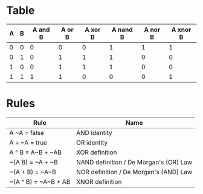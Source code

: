 # Table

A | B | A and B | A or B | A xor B | A nand B | A nor B | A xnor B
--- | --- | --- | --- | --- | --- | --- | ---
0 | 0 | 0 | 0 | 0 | 1 | 1 | 1
0 | 1 | 0 | 1 | 1 | 1 | 0 | 0
1 | 0 | 0 | 1 | 1 | 1 | 0 | 0
1 | 1 | 1 | 1 | 0 | 0 | 0 | 1

# Rules

Rule | Name
--- | ---
A ~A = false | AND identity
A + ~A  = true | OR identity
A ^ B = A\~B + \~AB | XOR definition
\~(A B) = \~A + \~B | NAND definition / De Morgan's (OR) Law
\~(A + B) = \~A\~B | NOR definition / De Morgan's (AND) Law
\~(A ^ B) = \~A\~B + AB | XNOR definition

